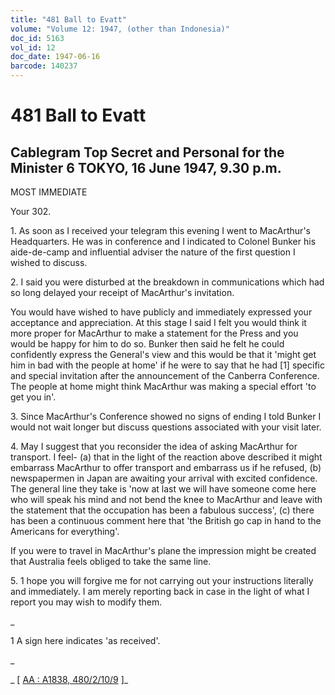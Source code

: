 ```yaml
---
title: "481 Ball to Evatt"
volume: "Volume 12: 1947, (other than Indonesia)"
doc_id: 5163
vol_id: 12
doc_date: 1947-06-16
barcode: 140237
---
```


# 481 Ball to Evatt

## Cablegram Top Secret and Personal for the Minister 6 TOKYO, 16 June 1947, 9.30 p.m.

MOST IMMEDIATE

Your 302.

1\. As soon as I received your telegram this evening I went to MacArthur's Headquarters. He was in conference and I indicated to Colonel Bunker his aide-de-camp and influential adviser the nature of the first question I wished to discuss.

2\. I said you were disturbed at the breakdown in communications which had so long delayed your receipt of MacArthur's invitation.

You would have wished to have publicly and immediately expressed your acceptance and appreciation. At this stage I said I felt you would think it more proper for MacArthur to make a statement for the Press and you would be happy for him to do so. Bunker then said he felt he could confidently express the General's view and this would be that it 'might get him in bad with the people at home' if he were to say that he had [1] specific and special invitation after the announcement of the Canberra Conference. The people at home might think MacArthur was making a special effort 'to get you in'.

3\. Since MacArthur's Conference showed no signs of ending I told Bunker I would not wait longer but discuss questions associated with your visit later.

4\. May I suggest that you reconsider the idea of asking MacArthur for transport. I feel- (a) that in the light of the reaction above described it might embarrass MacArthur to offer transport and embarrass us if he refused, (b) newspapermen in Japan are awaiting your arrival with excited confidence. The general line they take is 'now at last we will have someone come here who will speak his mind and not bend the knee to MacArthur and leave with the statement that the occupation has been a fabulous success', (c) there has been a continuous comment here that 'the British go cap in hand to the Americans for everything'.

If you were to travel in MacArthur's plane the impression might be created that Australia feels obliged to take the same line.

5\. 1 hope you will forgive me for not carrying out your instructions literally and immediately. I am merely reporting back in case in the light of what I report you may wish to modify them.

_

1 A sign here indicates 'as received'.

_

_ [ [AA : A1838, 480/2/10/9](http://www.naa.gov.au/cgi-bin/Search?O=I&Number=140237) ]_
